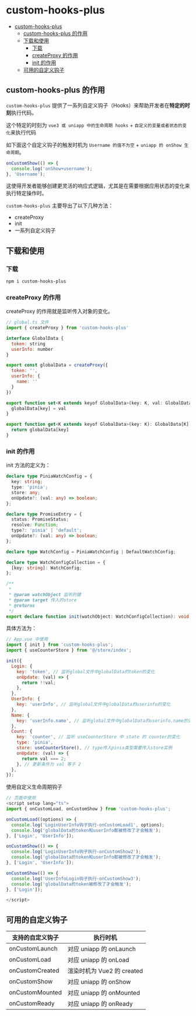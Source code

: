 # custom-hooks-plus

- [custom-hooks-plus](#custom-hooks-plus)
  - [custom-hooks-plus 的作用](#custom-hooks-plus-的作用)
  - [下载和使用](#下载和使用)
    - [下载](#下载)
    - [createProxy 的作用](#createproxy-的作用)
    - [init 的作用](#init-的作用)
  - [可用的自定义钩子](#可用的自定义钩子)

## custom-hooks-plus 的作用

`custom-hooks-plus` 提供了一系列自定义钩子（Hooks）来帮助开发者在**特定的时刻**执行代码。

这个特定的时刻为 `vue3 或 uniapp 中的生命周期 hooks` + `自定义的变量或者状态的变化`来执行代码

如下面这个自定义钩子的触发时机为 `Username 的值不为空` + `uniapp 的 onShow 生命周期`。

```ts
onCustomShow(() => {
  console.log('onShow+username');
}, 'Username');
```

这使得开发者能够创建更灵活的响应式逻辑，尤其是在需要根据应用状态的变化来执行特定操作时。

`custom-hooks-plus` 主要导出了以下几种方法：

- createProxy
- init
- 一系列自定义钩子

## 下载和使用

### 下载

```bash
npm i custom-hooks-plus
```

### createProxy 的作用

createProxy 的作用就是监听传入对象的变化。

```js
// global.ts 文件
import { createProxy } from 'custom-hooks-plus'

interface GlobalData {
  token: string
  userInfo: number
}

export const globalData = createProxy({
  token: '',
  userInfo: {
    name: ''
  }
})

export function set<K extends keyof GlobalData>(key: K, val: GlobalData[K]) {
  globalData[key] = val
}

export function get<K extends keyof GlobalData>(key: K): GlobalData[K] {
  return globalData[key]
}
```

### init 的作用

init 方法的定义为：

```ts
declare type PiniaWatchConfig = {
  key: string;
  type: 'pinia';
  store: any;
  onUpdate?: (val: any) => boolean;
};

declare type PromiseEntry = {
  status: PromiseStatus;
  resolve: Function;
  type?: 'pinia' | 'default';
  onUpdate?: (val: any) => boolean;
};

declare type WatchConfig = PiniaWatchConfig | DefaultWatchConfig;

declare type WatchConfigCollection = {
  [key: string]: WatchConfig;
};

/**
 *
 * @param watchObject 监听的键
 * @param target 传入的store
 * @returns
 */
export declare function init(watchObject: WatchConfigCollection): void;
```

具体方法为：

```js
// App.vue 中使用
import { init } from 'custom-hooks-plus';
import { useCounterStore } from '@/store/index';

init({
  Login: {
    key: 'token', // 监听global文件中globalData的token的变化
    onUpdate: (val) => {
      return !!val;
    },
  },
  UserInfo: {
    key: 'userInfo', // 监听global文件中globalData的userinfo的变化
  },
  Name: {
    key: 'userInfo.name', // 监听global文件中globalData的userinfo.name的变化
  },
  Count: {
    key: 'counter', // 监听 useCounterStore 中 state 的 counter的变化
    type: 'pinia',
    store: useCounterStore(), // type传入pinia类型需要传入store实例
    onUpdate: (val) => {
      return val === 2;
    }, // 更新条件为 val 等于 2
  },
});
```

使用自定义生命周期钩子

```ts
// 页面中使用
<script setup lang="ts">
import { onCustomLoad, onCustomShow } from 'custom-hooks-plus';

onCustomLoad((options) => {
  console.log('LoginUserInfo钩子执行-onCustomLoad1', options);
  console.log('globalData的token和userInfo都被修改了才会触发');
}, ['Login', 'UserInfo']);

onCustomShow(() => {
  console.log('LoginUserInfo钩子执行-onCustomShow2');
  console.log('globalData的token和userInfo都被修改了才会触发');
}, ['Login', 'UserInfo']);

onCustomShow(() => {
  console.log('UserInfoLogin钩子执行-onCustomShow3');
  console.log('globalData的token被修改了才会触发');
}, ['Login']);

</script>
```

## 可用的自定义钩子

| 支持的自定义钩子 | 执行时机                   |
| ---------------- | -------------------------- |
| onCustomLaunch   | 对应 uniapp 的 onLaunch    |
| onCustomLoad     | 对应 uniapp 的 onLoad      |
| onCustomCreated  | 渲染时机为 Vue2 的 created |
| onCustomShow     | 对应 uniapp 的 onShow      |
| onCustomMounted  | 对应 uniapp 的 onMounted   |
| onCustomReady    | 对应 uniapp 的 onReady     |
